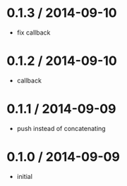 
0.1.3 / 2014-09-10
==================

 * fix callback

0.1.2 / 2014-09-10
==================

 * callback

0.1.1 / 2014-09-09
==================

 * push instead of concatenating

0.1.0 / 2014-09-09
==================

 * initial
